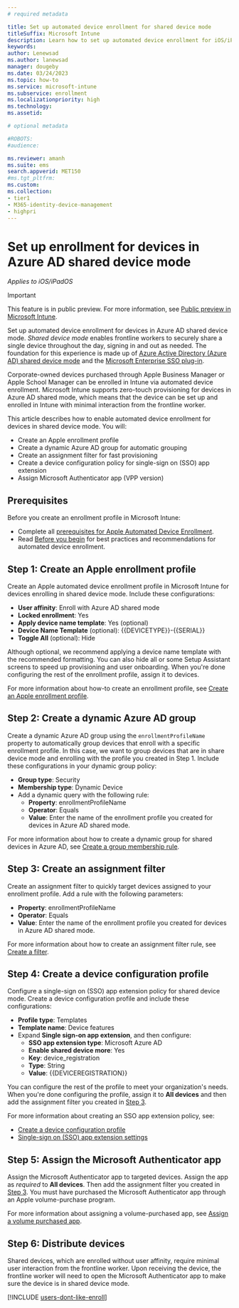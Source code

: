 ```yaml
---
# required metadata

title: Set up automated device enrollment for shared device mode 
titleSuffix: Microsoft Intune
description: Learn how to set up automated device enrollment for iOS/iPadOS devices in Azure AD shared mode.    
keywords:
author: Lenewsad
ms.author: lanewsad
manager: dougeby
ms.date: 03/24/2023
ms.topic: how-to
ms.service: microsoft-intune
ms.subservice: enrollment
ms.localizationpriority: high
ms.technology:
ms.assetid: 

# optional metadata

#ROBOTS:
#audience:

ms.reviewer: amanh 
ms.suite: ems
search.appverid: MET150
#ms.tgt_pltfrm:
ms.custom: 
ms.collection:
- tier1
- M365-identity-device-management
- highpri
---  
```


# Set up enrollment for devices in Azure AD shared device mode  

*Applies to iOS/iPadOS*  

> [!IMPORTANT]
> This feature is in public preview. For more information, see [Public preview in Microsoft Intune](../fundamentals/public-preview.md).  

Set up automated device enrollment for devices in Azure AD shared device mode. *Shared device mode* enables frontline workers to securely share a single device throughout the day, signing in and out as needed. The foundation for this experience is made up of [Azure Active Directory (Azure AD) shared device mode](/azure/active-directory/develop/msal-ios-shared-devices) and the [Microsoft Enterprise SSO plug-in](../configuration/use-enterprise-sso-plug-in-ios-ipados-with-intune.md).    

Corporate-owned devices purchased through Apple Business Manager or Apple School Manager can be enrolled in Intune via automated device enrollment.  Microsoft Intune supports zero-touch provisioning for devices in Azure AD shared mode, which means that the device can be set up and enrolled in Intune with minimal interaction from the frontline worker.     

This article describes how to enable automated device enrollment for devices in shared device mode. You will:  

* Create an Apple enrollment profile
* Create a dynamic Azure AD group for automatic grouping
* Create an assignment filter for fast provisioning
* Create a device configuration policy for single-sign on (SSO) app extension
* Assign Microsoft Authenticator app (VPP version)     

## Prerequisites 
Before you create an enrollment profile in Microsoft Intune:  

* Complete all [prerequisites for Apple Automated Device Enrollment](device-enrollment-program-enroll-ios.md#prerequisites).  
* Read [Before you begin](device-enrollment-program-enroll-ios.md#before-you-begin) for best practices and recommendations for automated device enrollment.  

## Step 1: Create an Apple enrollment profile  
Create an Apple automated device enrollment profile in Microsoft Intune for devices enrolling in shared device mode. Include these configurations:    
* **User affinity**: Enroll with Azure AD shared mode  
* **Locked enrollment**: Yes  
* **Apply device name template**: Yes (optional)  
* **Device Name Template** (optional): {{DEVICETYPE}}-{{SERIAL}}   
* **Toggle All** (optional): Hide 

 Although optional, we recommend applying a device name template with the recommended formatting. You can also hide all or some Setup Assistant screens to speed up provisioning and user onboarding. When you're done configuring the rest of the enrollment profile, assign it to devices. 

 For more information about how-to create an enrollment profile, see [Create an Apple enrollment profile](device-enrollment-program-enroll-ios.md#create-an-apple-enrollment-profile).  

## Step 2: Create a dynamic Azure AD group
Create a dynamic Azure AD group using the `enrollmentProfileName` property to automatically group devices that enroll with a specific enrollment profile. In this case, we want to group devices that are in share device mode and enrolling with the profile you created in Step 1. Include these configurations in your dynamic group policy:  
* **Group type**: Security
* **Membership type**: Dynamic Device  
* Add a dynamic query with the following rule: 
    * **Property**: enrollmentProfileName
    * **Operator**: Equals
    * **Value**: Enter the name of the enrollment profile you created for devices in Azure AD shared mode. 

For more information about how to create a dynamic group for shared devices in Azure AD, see [Create a group membership rule](/azure/active-directory/enterprise-users/groups-create-rule#to-create-a-group-membership-rule).  

## Step 3: Create an assignment filter

Create an assignment filter to quickly target devices assigned to your enrollment profile. Add a rule with the following parameters:   
* **Property**: enrollmentProfileName  
* **Operator**: Equals
* **Value**: Enter the name of the enrollment profile you created for devices in Azure AD shared mode.  

For more information about how to create an assignment filter rule, see [Create a filter](../fundamentals/filters.md#prerequisites).  

## Step 4: Create a device configuration profile
Configure a single-sign on (SSO) app extension policy for shared device mode. Create a device configuration profile and include these configurations:   
* **Profile type**: Templates
* **Template name**: Device features
* Expand **Single sign-on app extension**, and then configure:    
    * **SSO app extension type**: Microsoft Azure AD
    * **Enable shared device more**: Yes  
    * **Key**: device_registration
    * **Type**: String
    * **Value**: {{DEVICEREGISTRATION}} 

You can configure the rest of the profile to meet your organization's needs. When you're done configuring the profile, assign it to **All devices** and then add the assignment filter you created in [Step 3](#step-3-create-an-assignment-filter).  

For more information about creating an SSO app extension policy, see:  
* [Create a device configuration profile](../configuration/device-features-configure.md#create-the-profile)  
* [Single-sign on (SSO) app extension settings](../configuration/device-features-configure.md#single-sign-on-app-extension)  

## Step 5: Assign the Microsoft Authenticator app
Assign the Microsoft Authenticator app to targeted devices. Assign the app as *required* to **All devices**. Then add the assignment filter you created in [Step 3](#step-3-create-an-assignment-filter). You must have purchased the Microsoft Authenticator app through an Apple volume-purchase program.      

For more information about assigning a volume-purchased app, see [Assign a volume purchased app](../apps/vpp-apps-ios.md#assign-a-volume-purchased-app).    

## Step 6: Distribute devices   

Shared devices, which are enrolled without user affinity, require minimal user interaction from the frontline worker. Upon receiving the device, the frontline worker will need to open the Microsoft Authenticator app to make sure the device is in shared device mode.   

[!INCLUDE [users-dont-like-enroll](../includes/users-dont-like-enroll.md)]  
